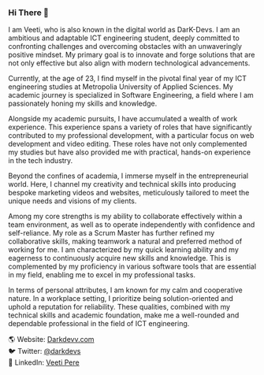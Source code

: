 ### Hi There 👋
I am Veeti, who is also known in the digital world as DarK-Devs. I am an ambitious and adaptable ICT engineering student, deeply committed to confronting challenges and overcoming obstacles with an unwaveringly positive mindset. My primary goal is to innovate and forge solutions that are not only effective but also align with modern technological advancements.

Currently, at the age of 23, I find myself in the pivotal final year of my ICT engineering studies at Metropolia University of Applied Sciences. My academic journey is specialized in Software Engineering, a field where I am passionately honing my skills and knowledge.

Alongside my academic pursuits, I have accumulated a wealth of work experience. This experience spans a variety of roles that have significantly contributed to my professional development, with a particular focus on web development and video editing. These roles have not only complemented my studies but have also provided me with practical, hands-on experience in the tech industry.

Beyond the confines of academia, I immerse myself in the entrepreneurial world. Here, I channel my creativity and technical skills into producing bespoke marketing videos and websites, meticulously tailored to meet the unique needs and visions of my clients.

Among my core strengths is my ability to collaborate effectively within a team environment, as well as to operate independently with confidence and self-reliance. My role as a Scrum Master has further refined my collaborative skills, making teamwork a natural and preferred method of working for me. I am characterized by my quick learning ability and my eagerness to continuously acquire new skills and knowledge. This is complemented by my proficiency in various software tools that are essential in my field, enabling me to excel in my professional tasks.

In terms of personal attributes, I am known for my calm and cooperative nature. In a workplace setting, I prioritize being solution-oriented and uphold a reputation for reliability. These qualities, combined with my technical skills and academic foundation, make me a well-rounded and dependable professional in the field of ICT engineering.

🌎 Website: [Darkdevv.com](https://Darkdevv.com)  
🐦 Twitter: [@darkdevs](https://twitter.com/darkdevs)  
💼 LinkedIn: [Veeti Pere](https://www.linkedin.com/in/veeti-pere-948067180/)
